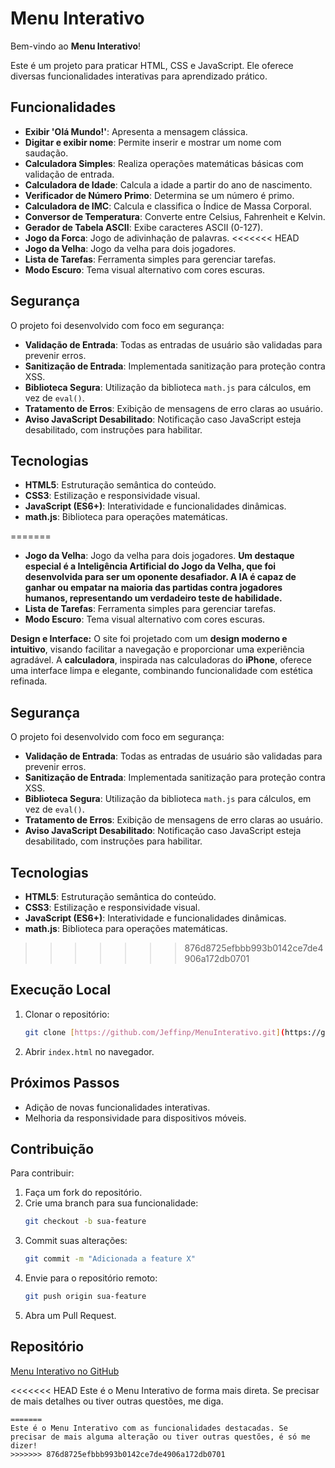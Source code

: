 # Menu Interativo

Bem-vindo ao **Menu Interativo**!

Este é um projeto para praticar HTML, CSS e JavaScript. Ele oferece diversas funcionalidades interativas para aprendizado prático.

## Funcionalidades

- **Exibir 'Olá Mundo!'**: Apresenta a mensagem clássica.
- **Digitar e exibir nome**: Permite inserir e mostrar um nome com saudação.
- **Calculadora Simples**: Realiza operações matemáticas básicas com validação de entrada.
- **Calculadora de Idade**: Calcula a idade a partir do ano de nascimento.
- **Verificador de Número Primo**: Determina se um número é primo.
- **Calculadora de IMC**: Calcula e classifica o Índice de Massa Corporal.
- **Conversor de Temperatura**: Converte entre Celsius, Fahrenheit e Kelvin.
- **Gerador de Tabela ASCII**: Exibe caracteres ASCII (0-127).
- **Jogo da Forca**: Jogo de adivinhação de palavras.
<<<<<<< HEAD
- **Jogo da Velha**: Jogo da velha para dois jogadores.
- **Lista de Tarefas**: Ferramenta simples para gerenciar tarefas.
- **Modo Escuro**: Tema visual alternativo com cores escuras.

## Segurança

O projeto foi desenvolvido com foco em segurança:

- **Validação de Entrada**: Todas as entradas de usuário são validadas para prevenir erros.
- **Sanitização de Entrada**: Implementada sanitização para proteção contra XSS.
- **Biblioteca Segura**: Utilização da biblioteca `math.js` para cálculos, em vez de `eval()`.
- **Tratamento de Erros**: Exibição de mensagens de erro claras ao usuário.
- **Aviso JavaScript Desabilitado**: Notificação caso JavaScript esteja desabilitado, com instruções para habilitar.

## Tecnologias

- **HTML5**: Estruturação semântica do conteúdo.
- **CSS3**: Estilização e responsividade visual.
- **JavaScript (ES6+)**: Interatividade e funcionalidades dinâmicas.
- **math.js**: Biblioteca para operações matemáticas.

=======
- **Jogo da Velha**: Jogo da velha para dois jogadores. **Um destaque especial é a Inteligência Artificial do Jogo da Velha, que foi desenvolvida para ser um oponente desafiador. A IA é capaz de ganhar ou empatar na maioria das partidas contra jogadores humanos, representando um verdadeiro teste de habilidade.**
- **Lista de Tarefas**: Ferramenta simples para gerenciar tarefas.
- **Modo Escuro**: Tema visual alternativo com cores escuras.

**Design e Interface:** O site foi projetado com um **design moderno e intuitivo**, visando facilitar a navegação e proporcionar uma experiência agradável. A **calculadora**, inspirada nas calculadoras do **iPhone**, oferece uma interface limpa e elegante, combinando funcionalidade com estética refinada.

## Segurança

O projeto foi desenvolvido com foco em segurança:

- **Validação de Entrada**: Todas as entradas de usuário são validadas para prevenir erros.
- **Sanitização de Entrada**: Implementada sanitização para proteção contra XSS.
- **Biblioteca Segura**: Utilização da biblioteca `math.js` para cálculos, em vez de `eval()`.
- **Tratamento de Erros**: Exibição de mensagens de erro claras ao usuário.
- **Aviso JavaScript Desabilitado**: Notificação caso JavaScript esteja desabilitado, com instruções para habilitar.

## Tecnologias

- **HTML5**: Estruturação semântica do conteúdo.
- **CSS3**: Estilização e responsividade visual.
- **JavaScript (ES6+)**: Interatividade e funcionalidades dinâmicas.
- **math.js**: Biblioteca para operações matemáticas.

>>>>>>> 876d8725efbbb993b0142ce7de4906a172db0701
## Execução Local

1. Clonar o repositório:
   ```bash
   git clone [https://github.com/Jeffinp/MenuInterativo.git](https://github.com/Jeffinp/MenuInterativo.git)
   ```
2. Abrir `index.html` no navegador.

## Próximos Passos

- Adição de novas funcionalidades interativas.
- Melhoria da responsividade para dispositivos móveis.

## Contribuição

Para contribuir:

1. Faça um fork do repositório.
2. Crie uma branch para sua funcionalidade:
   ```bash
   git checkout -b sua-feature
   ```
3. Commit suas alterações:
   ```bash
   git commit -m "Adicionada a feature X"
   ```
4. Envie para o repositório remoto:
   ```bash
   git push origin sua-feature
   ```
5. Abra um Pull Request.

## Repositório

[Menu Interativo no GitHub](https://github.com/Jeffinp/MenuInterativo)

<<<<<<< HEAD
Este é o Menu Interativo de forma mais direta. Se precisar de mais detalhes ou tiver outras questões, me diga.
```
=======
Este é o Menu Interativo com as funcionalidades destacadas. Se precisar de mais alguma alteração ou tiver outras questões, é só me dizer!
>>>>>>> 876d8725efbbb993b0142ce7de4906a172db0701
